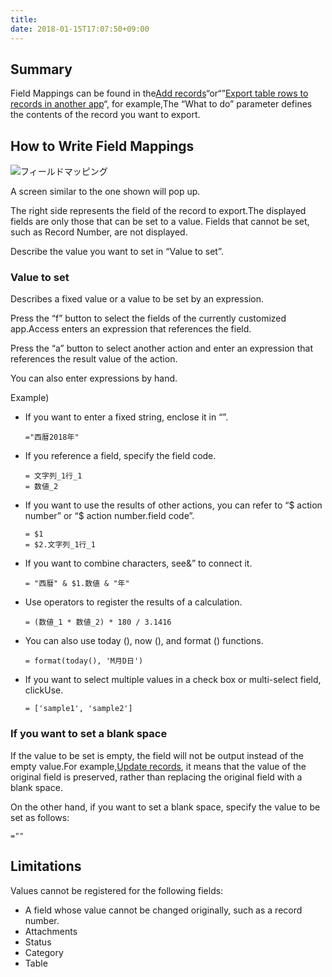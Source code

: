 ```yaml
---
title: 
date: 2018-01-15T17:07:50+09:00
---
```

## Summary

Field Mappings can be found in the[Add records](../record/insert_record/)“or“”[Export table rows to records in another app](../record/expand_table)“, for example,The “What to do” parameter defines the contents of the record you want to export.

## How to Write Field Mappings

![フィールドマッピング](/images/ja/actions/field_mapping/1.png)

A screen similar to the one shown will pop up.

The right side represents the field of the record to export.The displayed fields are only those that can be set to a value. Fields that cannot be set, such as Record Number, are not displayed.

Describe the value you want to set in “Value to set”.

### Value to set

Describes a fixed value or a value to be set by an expression.

Press the “f” button to select the fields of the currently customized app.Access enters an expression that references the field.

Press the “a” button to select another action and enter an expression that references the result value of the action.

You can also enter expressions by hand.

Example)

-	If you want to enter a fixed string, enclose it in “”.

	```
	="西暦2018年"
	```

-	If you reference a field, specify the field code.

	```
	= 文字列_1行_1
	= 数値_2
	```

-	If you want to use the results of other actions, you can refer to “$ action number” or “$ action number.field code”.

	```
	= $1
	= $2.文字列_1行_1
	```

-	If you want to combine characters, see&” to connect it.

	```
	= "西暦" & $1.数値 & "年"
	```

-	Use operators to register the results of a calculation.

	```
	= (数値_1 * 数値_2) * 180 / 3.1416
	```

-	You can also use today (), now (), and format () functions.

	```
	= format(today(), 'M月D日')
	```

-	If you want to select multiple values in a check box or multi-select field, clickUse.

	```
	= ['sample1', 'sample2']
	```

### If you want to set a blank space

If the value to be set is empty, the field will not be output instead of the empty value.For example,[Update records](../record/update_record/), it means that the value of the original field is preserved, rather than replacing the original field with a blank space.

On the other hand, if you want to set a blank space, specify the value to be set as follows:

```
=""
```

## Limitations

Values cannot be registered for the following fields:

-	A field whose value cannot be changed originally, such as a record number.
-	Attachments
-	Status
-	Category
-	Table
